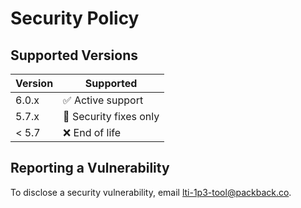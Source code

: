 # Security Policy

## Supported Versions

| Version | Supported                         |
| ------- | --------------------------------- |
| 6.0.x   | :white_check_mark: Active support |
| 5.7.x   | :wrench: Security fixes only      |
| < 5.7   | :x: End of life                   |

## Reporting a Vulnerability

To disclose a security vulnerability, email [lti-1p3-tool@packback.co](mailto:lti-1p3-tool@packback.co).
